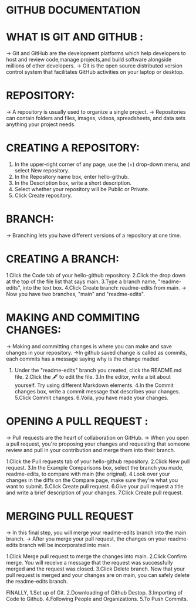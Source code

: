   # GITHUB DOCUMENTATION
 
 # WHAT IS GIT AND GITHUB :
 -> Git and GitHub are the development platforms which help developers to host and review code,manage projects,and build software alongside millions of other developers. 
 -> Git is the open source distributed version control system that facilitates GitHub activities on your laptop or desktop.
  
 # REPOSITORY:
 -> A repository is usually used to organize a single project. 
 -> Repositories can contain folders and files, images, videos, spreadsheets, and data sets anything your project needs.
 
 # CREATING A REPOSITORY:
 1. In the upper-right corner of any page, use the (+) drop-down menu, and select New repository.
 2. In the Repository name box, enter hello-github.
 3. In the Description box, write a short description.
 4. Select whether your repository will be Public or Private.
 5. Click Create repository.
 
 # BRANCH:
  -> Branching lets you have different versions of a repository at one time.
 
  # CREATING A BRANCH:
  1.Click the Code tab of your hello-github repository.
  2.Click the drop down at the top of the file list that says main.
  3.Type a branch name, "readme-edits", into the text box.
  4.Click Create branch: readme-edits from main.
  -> Now you have two branches, "main" and "readme-edits".
  
 # MAKING AND COMMITING CHANGES:
 -> Making and committing changes is where you can make and save changes in your repository.
 ->In github saved change is called as commits, each commits has a message saying why is the change maded
 
 1. Under the "readme-edits" branch you created, click the README.md file.
 2.Click the 🖋 to edit the file.
 3.In the editor, write a bit about yourself. Try using different Markdown elements.
 4.In the Commit changes box, write a commit message that describes your changes.
 5.Click Commit changes.
 6.Voila, you have made your changes.
 
 # OPENING A PULL REQUEST :
-> Pull requests are the heart of collaboration on GitHub. 
-> When you open a pull request, you're proposing your changes and requesting that someone review and pull in your contribution and merge them into their branch.

1.Click the Pull requests tab of your hello-github repository.
2.Click New pull request.
3.In the Example Comparisons box, select the branch you made, readme-edits, to compare with main (the original).
4.Look over your changes in the diffs on the Compare page, make sure they're what you want to submit.
5.Click Create pull request.
6.Give your pull request a title and write a brief description of your changes.
7.Click Create pull request.

# MERGING PULL REQUEST
-> In this final step, you will merge your readme-edits branch into the main branch. 
-> After you merge your pull request, the changes on your readme-edits branch will be incorporated into main.

1.Click Merge pull request to merge the changes into main.
2.Click Confirm merge. You will receive a message that the request was successfully merged and the request was closed.
3.Click Delete branch. Now that your pull request is merged and your changes are on main, you can safely delete the readme-edits branch.

FINALLY,
1.Set up of Git.
2.Downloading of Github Destop.
3.Importing of Code to Github.
4.Following People and Organizations.
5.To Push Commits.